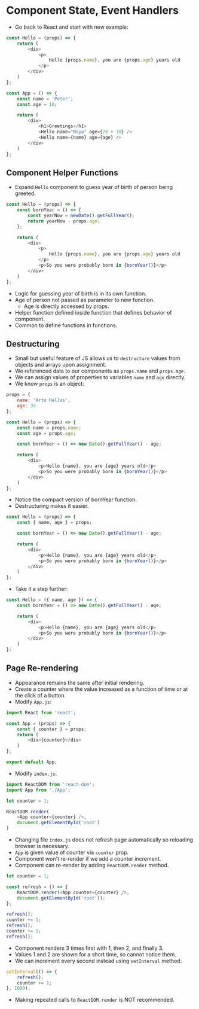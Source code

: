 # Component State, Event Handlers

- Go back to React and start with new example:
```javascript
const Hello = (props) => {
    return (
        <div>
            <p>
                Hello {props.name}, you are {props.age} years old
            </p>
        </div>
    )
};

const App = () => {
    const name = 'Peter';
    const age = 10;

    return (
        <div>
            <h1>Greetings</h1>
            <Hello name="Maya" age={26 + 10} />
            <Hello name={name} age={age} />
        </div>
    )
};
```

## Component Helper Functions
- Expand `Hello` component to guess year of birth of person being greeted.
```javascript
const Hello = (props) => {
    const bornYear = () => {
        const yearNow = newDate().getFullYear();
        return yearNow - props.age;
    };

    return (
        <div>
            <p>
                Hello {props.name}, you are {props.age} years old
            </p>
            <p>So you were probably born in {bornYear()}</p>
        </div>
    )
};
```
- Logic for guessing year of birth is in its own function.
- Age of person not passed as parameter to new function.
    - Age is directly accessed by props.
- Helper function defined inside function that defines behavior of component.
- Common to define functions in functions.

## Destructuring
- Small but useful feature of JS allows us to `destructure` values from objects and arrays upon assignment.
- We referenced data to our components as `props.name` and `props.age`.
- We can assign values of properties to variables `name` and `age` directly.
- We know `props` is an object:
```javascript
props = {
    name: 'Arto Hellas',
    age: 35
};
```
```javascript
const Hello = (props) => {
    const name = props.name;
    const age = props.age;

    const bornYear = () => new Date().getFullYear() - age;

    return (
        <div>
            <p>Hello {name}, you are {age} years old</p>
            <p>So you were probably born in {bornYear()}</p>
        </div>
    )
};
```
- Notice the compact version of bornYear function.
- Destructuring makes it easier.
```javascript
const Hello = (props) => {
    const { name, age } = props;

    const bornYear = () => new Date().getFullYear() - age;

    return (
        <div>
            <p>Hello {name}, you are {age} years old</p>
            <p>So you were probably born in {bornYear()}</p>
        </div>
    )
};
```
- Take it a step further:
```javascript
const Hello = ({ name, age }) => {
    const bornYear = () => new Date().getFullYear() - age;

    return (
        <div>
            <p>Hello {name}, you are {age} years old</p>
            <p>So you were probably born in {bornYear()}</p>
        </div>
    )
};
```

## Page Re-rendering
- Appearance remains the same after initial rendering.
- Create a counter where the value increased as a function of time or at the click of a button.
- Modify `App.js`:
```javascript
import React from 'react';

const App = (props) => {
    const { counter } = props;
    return (
        <div>{counter}</div>
    )
};

export default App;
```
- Modify `index.js`:
```javascript
import ReactDOM from 'react-dom';
import App from './App';

let counter = 1;

ReactDOM.render(
    <App counter={counter} />,
    document.getElementById('root')
)
```
- Changing file `index.js` does not refresh page automatically so reloading browser is necessary.
- `App` is given value of counter via `counter` prop.
- Component won't re-render if we add a counter increment.
- Component can re-render by adding `ReactDOM.render` method.
```javascript
let counter = 1;

const refresh = () => {
    ReactDOM.render(<App counter={counter} />,
    document.getElementById('root'));
};

refresh();
counter += 1;
refresh();
counter += 1;
refresh();
```
- Component renders 3 times first with 1, then 2, and finally 3.
- Values 1 and 2 are shown for a short time, so cannot notice them.
- We can increment every second instead using `setInterval` method.
```javascript
setInterval(() => {
    refresh();
    counter += 1;
}, 1000);
```
- Making repeated calls to `ReactDOM.render` is NOT recommended.
